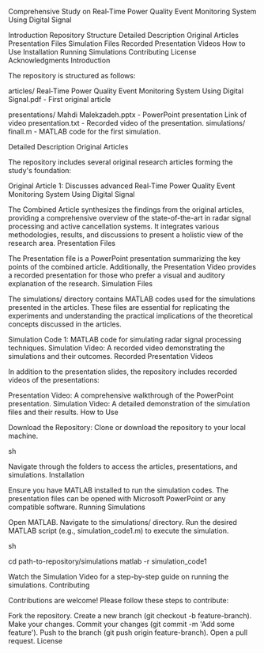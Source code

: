 Comprehensive Study on Real‑Time Power Quality Event Monitoring System Using Digital Signal

Introduction
Repository Structure
Detailed Description
    Original Articles
    Presentation Files
    Simulation Files
    Recorded Presentation Videos
How to Use
Installation
Running Simulations
Contributing
License
Acknowledgments
Introduction


The repository is structured as follows:

articles/
   Real‑Time Power Quality Event Monitoring System Using Digital Signal.pdf - First original article
   
presentations/
   Mahdi Malekzadeh.pptx - PowerPoint presentation
   Link of video presentation.txt - Recorded video of the presentation.
simulations/
   finall.m - MATLAB code for the first simulation.

Detailed Description Original Articles

The repository includes several original research articles forming the study's foundation:

Original Article 1: Discusses advanced Real‑Time Power Quality Event Monitoring System Using Digital Signal


The Combined Article synthesizes the findings from the original articles, providing a comprehensive overview of the state-of-the-art in radar signal processing and active cancellation systems. It integrates various methodologies, results, and discussions to present a holistic view of the research area. Presentation Files

The Presentation file is a PowerPoint presentation summarizing the key points of the combined article. Additionally, the Presentation Video provides a recorded presentation for those who prefer a visual and auditory explanation of the research. Simulation Files

The simulations/ directory contains MATLAB codes used for the simulations presented in the articles. These files are essential for replicating the experiments and understanding the practical implications of the theoretical concepts discussed in the articles.

Simulation Code 1: MATLAB code for simulating radar signal processing techniques.
Simulation Video: A recorded video demonstrating the simulations and their outcomes.
Recorded Presentation Videos

In addition to the presentation slides, the repository includes recorded videos of the presentations:

Presentation Video: A comprehensive walkthrough of the PowerPoint presentation.
Simulation Video: A detailed demonstration of the simulation files and their results.
How to Use

Download the Repository: Clone or download the repository to your local machine.

sh


Navigate through the folders to access the articles, presentations, and simulations.
Installation

Ensure you have MATLAB installed to run the simulation codes. The presentation files can be opened with Microsoft PowerPoint or any compatible software. Running Simulations

Open MATLAB.
Navigate to the simulations/ directory.
Run the desired MATLAB script (e.g., simulation_code1.m) to execute the simulation.

sh

cd path-to-repository/simulations
matlab -r simulation_code1

Watch the Simulation Video for a step-by-step guide on running the simulations.
Contributing

Contributions are welcome! Please follow these steps to contribute:

Fork the repository.
Create a new branch (git checkout -b feature-branch).
Make your changes.
Commit your changes (git commit -m 'Add some feature').
Push to the branch (git push origin feature-branch).
Open a pull request.
License
